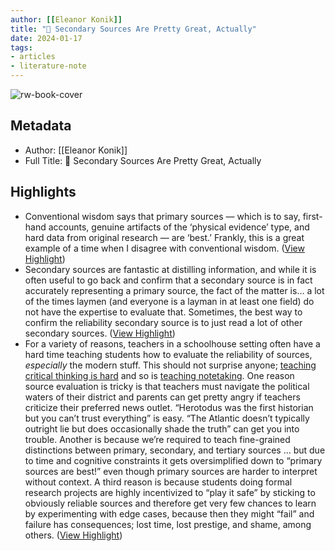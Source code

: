 ```yaml
---
author: [[Eleanor Konik]]
title: "🌲 Secondary Sources Are Pretty Great, Actually"
date: 2024-01-17
tags: 
- articles
- literature-note
---
```

![rw-book-cover](https://readwise-assets.s3.amazonaws.com/static/images/article2.74d541386bbf.png)

## Metadata
- Author: [[Eleanor Konik]]
- Full Title: 🌲 Secondary Sources Are Pretty Great, Actually

## Highlights
- Conventional wisdom says that primary sources — which is to say, first-hand accounts, genuine artifacts of the ‘physical evidence’ type, and hard data from original research — are ‘best.’ Frankly, this is a great example of a time when I disagree with conventional wisdom. ([View Highlight](https://read.readwise.io/read/01hmb5skcgktnzfd4ddms0v2zw))
- Secondary sources are fantastic at distilling information, and while it is often useful to go back and confirm that a secondary source is in fact accurately representing a primary source, the fact of the matter is… a lot of the times laymen (and everyone is a layman in at least one field) do not have the expertise to evaluate that. Sometimes, the best way to confirm the reliability secondary source is to just read a lot of other secondary sources. ([View Highlight](https://read.readwise.io/read/01hmb5t0wvm9dyg86kct5dcy33))
- For a variety of reasons, teachers in a schoolhouse setting often have a hard time teaching students how to evaluate the reliability of sources, *especially* the modern stuff. This should not surprise anyone; [teaching critical thinking is hard](https://substack.com/redirect/256d1641-39e5-4075-8502-2aec16d104d3?j=eyJ1IjoiMjIzYTgyIn0.sKvEWKdJVbfjtf9ATUi8jhInkgN0jta26RjThA3a2vg) and so is [teaching notetaking](https://substack.com/redirect/0d598147-ebd2-4d20-86af-2d80a1afac7c?j=eyJ1IjoiMjIzYTgyIn0.sKvEWKdJVbfjtf9ATUi8jhInkgN0jta26RjThA3a2vg). One reason source evaluation is tricky is that teachers must navigate the political waters of their district and parents can get pretty angry if teachers criticize their preferred news outlet. “Herotodus was the first historian but you can’t trust everything” is easy. “The Atlantic doesn’t typically outright lie but does occasionally shade the truth” can get you into trouble. Another is because we’re required to teach fine-grained distinctions between primary, secondary, and tertiary sources … but due to time and cognitive constraints it gets oversimplified down to “primary sources are best!” even though primary sources are harder to interpret without context. A third reason is because students doing formal research projects are highly incentivized to “play it safe” by sticking to obviously reliable sources and therefore get very few chances to learn by experimenting with edge cases, because then they might “fail” and failure has consequences; lost time, lost prestige, and shame, among others. ([View Highlight](https://read.readwise.io/read/01hmb5va9a8xhcdhy77jpfjqhg))
